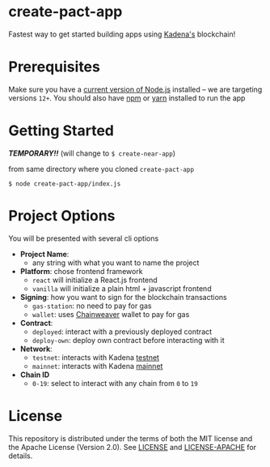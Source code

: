 create-pact-app
===============

Fastest way to get started building apps using [Kadena's](https://kadena.io/) blockchain!

Prerequisites
=============

Make sure you have a [current version of Node.js](https://nodejs.org/en/about/releases/) installed – we are targeting versions `12+`.
You should also have [npm](https://www.npmjs.com/) or [yarn](https://classic.yarnpkg.com/en/docs/cli/create/) installed to run the app


Getting Started
===============

***TEMPORARY!!*** (will change to `$ create-near-app`)

from same directory where you cloned `create-pact-app`

    $ node create-pact-app/index.js

Project Options
===============

You will be presented with several cli options

- **Project Name**:
  - any string with what you want to name the project
- **Platform**: chose frontend framework
  - `react` will initialize a React.js frontend
  - `vanilla` will initialize a plain html + javascript frontend
- **Signing**: how you want to sign for the blockchain transactions
  - `gas-station`: no need to pay for gas
  - `wallet`: uses [Chainweaver](https://www.kadena.io/chainweaver) wallet to pay for gas
- **Contract**:
  - `deployed`: interact with a previously deployed contract
  - `deploy-own`: deploy own contract before interacting with it
- **Network**:
  - `testnet`: interacts with Kadena [testnet](https://explorer.chainweb.com/testnet)
  - `mainnet`: interacts with Kadena [mainnet](https://explorer.chainweb.com)
- **Chain ID**
  - `0-19`: select to interact with any chain from `0` to `19`

License
=======

This repository is distributed under the terms of both the MIT license and the Apache License (Version 2.0).
See [LICENSE](LICENSE) and [LICENSE-APACHE](LICENSE-APACHE) for details.
